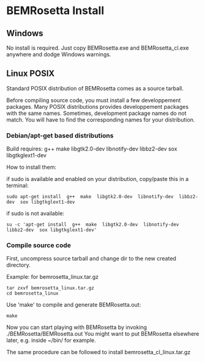 # BEMRosetta Install

## Windows
No install is required. Just copy BEMRosetta.exe and BEMRosetta_cl.exe anywhere and dodge Windows warnings. 

## Linux POSIX 

Standard POSIX distribution of BEMRosetta comes as a source tarball.

Before compiling source code, you must install a few developpement packages. Many POSIX distributions provides developpement packages with the same names. Sometimes, development package names do not match. You will have to find the corresponding names for your distribution.


### Debian/apt-get based distributions

Build requires: g++  make  libgtk2.0-dev  libnotify-dev  libbz2-dev  sox libgtkglext1-dev

How to install them:

if sudo is available and enabled on your distribution, copy/paste this in a terminal:
```
sudo apt-get install  g++  make  libgtk2.0-dev  libnotify-dev  libbz2-dev  sox libgtkglext1-dev
```

if sudo is not available:
```
su -c 'apt-get install  g++  make  libgtk2.0-dev  libnotify-dev  libbz2-dev  sox libgtkglext1-dev'
```


### Compile source code

First, uncompress source tarball and change dir to the new created directory.

Example: for bemrosetta_linux.tar.gz
```
tar zxvf bemrosetta_linux.tar.gz
cd bemrosetta_linux
```

Use 'make' to compile and generate BEMRosetta.out:
```
make
```

Now you can start playing with BEMRosetta by invoking ./BEMRosetta/BEMRosetta.out
You might want to put BEMRosetta elsewhere later, e.g. inside ~/bin/ for example.

The same procedure can be followed to install bemrosetta_cl_linux.tar.gz

